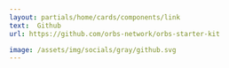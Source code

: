 ```yaml
---
layout: partials/home/cards/components/link
text:  Github
url: https://github.com/orbs-network/orbs-starter-kit

image: /assets/img/socials/gray/github.svg
---
```

